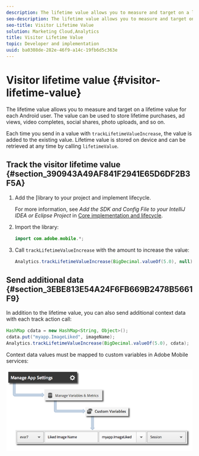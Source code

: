 ```yaml
---
description: The lifetime value allows you to measure and target on a lifetime value for each Android user. The value can be used to store lifetime purchases, ad views, video completes, social shares, photo uploads, and so on.
seo-description: The lifetime value allows you to measure and target on a lifetime value for each Android user. The value can be used to store lifetime purchases, ad views, video completes, social shares, photo uploads, and so on.
seo-title: Visitor Lifetime Value
solution: Marketing Cloud,Analytics
title: Visitor Lifetime Value
topic: Developer and implementation
uuid: ba0308de-282e-46f9-a14c-19fb6d5c363e
---
```


# Visitor lifetime value {#visitor-lifetime-value}

The lifetime value allows you to measure and target on a lifetime value for each Android user. The value can be used to store lifetime purchases, ad views, video completes, social shares, photo uploads, and so on.

Each time you send in a value with `trackLifetimeValueIncrease`, the value is added to the existing value. Lifetime value is stored on device and can be retrieved at any time by calling `lifetimeValue`.

## Track the visitor lifetime value {#section_390943A49AF841F2941E65D6DF2B3F5A}

1. Add the [library to your project and implement lifecycle.

   For more information, see *Add the SDK and Config File to your IntelliJ IDEA or Eclipse Project* in [Core implementation and lifecycle](/help/android/getting-started/dev-qs.md). 
1. Import the library: 

   ```java
   import com.adobe.mobile.*;
   ```

1. Call `trackLifetimeValueIncrease` with the amount to increase the value: 

   ```java
   Analytics.trackLifetimeValueIncrease(BigDecimal.valueOf(5.0), null);
   ```

## Send additional data {#section_3EBE813E54A24F6FB669B2478B5661F9}

In addition to the lifetime value, you can also send additional context data with each track action call:

```java
HashMap cdata = new HashMap<String, Object>(); 
cdata.put("myapp.ImageLiked", imageName); 
Analytics.trackLifetimeValueIncrease(BigDecimal.valueOf(5.0), cdata);
```

Context data values must be mapped to custom variables in Adobe Mobile services:

![](assets/map-variable-context-ltv.png)

